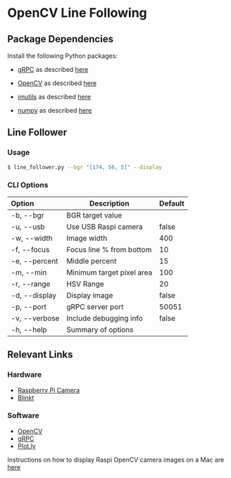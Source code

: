 # OpenCV Line Following

## Package Dependencies

Install the following Python packages: 

* [gRPC](http://www.grpc.io/docs/guides/index.html) 
as described [here](http://www.athenian-robotics.org/grpc/)

* [OpenCV](http://opencv.org) 
as described [here](http://www.athenian-robotics.org/opencv/)

* [imutils](https://github.com/jrosebr1/imutils)
as described [here](http://www.athenian-robotics.org/imutils/)

* [numpy](http://www.numpy.org)
as described [here](http://www.athenian-robotics.org/numpy/)


## Line Follower

### Usage 

```bash
$ line_follower.py --bgr "[174, 56, 5]" --display 
```

### CLI Options

| Option         | Description                                        | Default |
|:---------------|----------------------------------------------------|---------|
| -b, --bgr      | BGR target value                                   |         |
| -u, --usb      | Use USB Raspi camera                               | false   |
| -w, --width    | Image width                                        | 400     |
| -f, --focus    | Focus line % from bottom                           | 10      |
| -e, --percent  | Middle percent                                     | 15      |
| -m, --min      | Minimum target pixel area                          | 100     |
| -r, --range    | HSV Range                                          | 20      |
| -d, --display  | Display image                                      | false   |
| -p, --port     | gRPC server port                                   | 50051   |
| -v, --verbose  | Include debugging info                             | false   |
| -h, --help     | Summary of options                                 |         |

## Relevant Links

### Hardware
* [Raspberry Pi Camera](https://www.adafruit.com/products/3099)
* [Blinkt](http://www.athenian-robotics.org/blinkt/)

### Software
* [OpenCV](http://www.athenian-robotics.org/opencv/)
* [gRPC](http://www.athenian-robotics.org/grpc/)
* [Plot.ly](http://www.athenian-robotics.org/plotly/)

Instructions on how to display Raspi OpenCV camera images on a Mac are 
[here](http://www.athenian-robotics.org/opencv/)